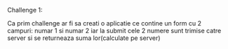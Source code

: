 Challenge 1:

Ca prim challenge ar fi sa creati o aplicatie ce contine un form cu  2 campuri: numar 1 si numar 2 iar la submit cele 2 numere sunt trimise catre server si se returneaza suma lor(calculate pe server)



